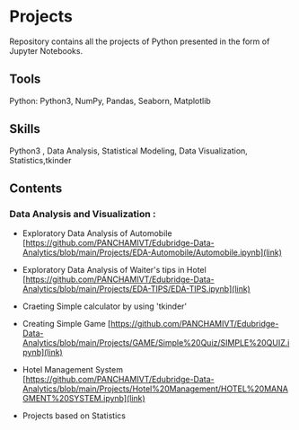 
# Projects
Repository contains all the projects of Python presented in the form of Jupyter Notebooks.

## Tools

Python: Python3, NumPy, Pandas, Seaborn, Matplotlib

## Skills

Python3 , Data Analysis, Statistical Modeling, Data Visualization, Statistics,tkinder

## Contents

 ### Data Analysis and Visualization :

  * Exploratory Data Analysis of Automobile
  [https://github.com/PANCHAMIVT/Edubridge-Data-Analytics/blob/main/Projects/EDA-Automobile/Automobile.ipynb](link)
  
  * Exploratory Data Analysis of Waiter's tips in Hotel
  [https://github.com/PANCHAMIVT/Edubridge-Data-Analytics/blob/main/Projects/EDA-TIPS/EDA-TIPS.ipynb](link)
  
  * Craeting Simple calculator by using 'tkinder'
  * Creating Simple Game [https://github.com/PANCHAMIVT/Edubridge-Data-Analytics/blob/main/Projects/GAME/Simple%20Quiz/SIMPLE%20QUIZ.ipynb](link)
  * Hotel Management System [https://github.com/PANCHAMIVT/Edubridge-Data-Analytics/blob/main/Projects/Hotel%20Management/HOTEL%20MANAGMENT%20SYSTEM.ipynb](link)
  * Projects based on Statistics

